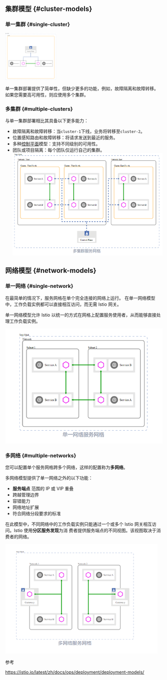 ## 集群模型 {#cluster-models}

### 单一集群 {#single-cluster}

![](/assets/compute-container-k8s-istio-depmodel1.png)

单一集群部署提供了简单性，但缺少更多的功能，例如，故障隔离和故障转移。 如果您需要高可用性，则应使用多个集群。



### 多集群 {#multiple-clusters}

与单一集群部署相比其具备以下更多能力：

* 故障隔离和故障转移：当`cluster-1`下线，业务将转移至`cluster-2`。
* 位置感知路由和故障转移：将请求发送到最近的服务。
* 多种[控制平面](https://istio.io/latest/zh/docs/ops/deployment/deployment-models/#control-plane-models)模型：支持不同级别的可用性。
* 团队或项目隔离：每个团队仅运行自己的集群。![](/assets/compute-container-k8s-istio-depmodel2.png)

## 网络模型 {#network-models}

### 单一网络 {#single-network}

在最简单的情况下，服务网格在单个完全连接的网络上运行。 在单一网络模型中，工作负载实例都可以直接相互访问，而无需 Istio 网关。

单一网络模型允许 Istio 以统一的方式在网格上配置服务使用者，从而能够直接处理工作负载实例。

![](/assets/compute-container-k8s-istio-depmodel3.png)

### 多网络 {#multiple-networks}

您可以配置单个服务网格跨多个网络，这样的配置称为**多网络**。

多网络模型提供了单一网络之外的以下功能：

* **服务端点**
  范围的 IP 或 VIP 重叠
* 跨越管理边界
* 容错能力
* 网络地址扩展
* 符合网络分段要求的标准

在此模型中，不同网络中的工作负载实例只能通过一个或多个 Istio 网关相互访问。Istio 使用**分区服务发现**为消 费者提供服务端点的不同视图。该视图取决于消费者的网络。

![](/assets/compute-container-k8s-istio-depmodel4.png)  


参考

https://istio.io/latest/zh/docs/ops/deployment/deployment-models/

